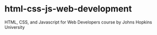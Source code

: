 # html-css-js-web-development
HTML, CSS, and Javascript for Web Developers course by Johns Hopkins University
